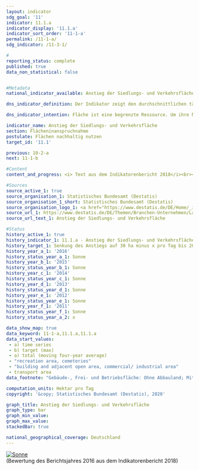 ```yaml
---                   
layout: indicator                   
sdg_goal: '11'                   
indicator: 11.1.a                   
indicator_display: '11.1.a'                   
indicator_sort_order: '11-1-a'                   
permalink: /11-1-a/                   
sdg_indicator: /11-3-1/                   

#                   
reporting_status: complete                   
published: true                   
data_non_statistical: false                   


#Metadata                   
national_indicator_available: Anstieg der Siedlungs- und Verkehrsfläche                   

dns_indicator_definition: Der Indikator zeigt den durchschnittlichen täglichen Anstieg der Siedlungs- und Verkehrsfläche.                   

dns_indicator_intention: Fläche ist eine begrenzte Ressource. Um ihre Nutzung konkurrieren beispielsweise Land- und Forstwirtschaft, Siedlung und Verkehr, Naturschutz, Rohstoffabbau und Energieerzeugung. Die Inanspruchnahme zusätzlicher Flächen für Siedlungs- und Verkehrszwecke soll bis zum Jahr 2030 auf unter 30 Hektar pro Tag begrenzt werden.                   

indicator_name: Anstieg der Siedlungs- und Verkehrsfläche                   
section: Flächeninanspruchnahme                   
postulate: Flächen nachhaltig nutzen                   
target_id: '11.1'                   

previous: 10-2-a                   
next: 11-1-b                   

#Content                    
content_and_progress: <i> Text aus dem Indikatorenbericht 2018</i><br><br>Siedlungs- und Verkehrsfläche ist nicht gleichzusetzen mit versiegelter Fläche. Zur Siedlungsund Verkehrsfläche zählen die Nutzungsarten Gebäude- und Freifläche, Betriebsfläche ohne Abbauland, Verkehrsfläche, Erholungsfläche und Friedhöfe. Der Indikator stellt dabei nicht auf die versiegelte Fläche ab, sondern erfasst auch unbebaute und nicht versiegelte Flächen wie Gärten, Hofflächen und Verkehrsbegleitgrün sowie Freiflächen wie Parks und Grünanlagen, Kleingärten, Gartenland innerhalb von Ortslagen, Sport- und Freizeitanlagen, Campingplätze sowie Friedhöfe. Nach Berechnungen der Umweltökonomischen Gesamtrechnungen der Länder wird der Versiegelungsanteil der Siedlungs- und Verkehrsfläche im Länderdurchschnitt auf gut 45&nbsp;% geschätzt (2013). <br><br>Die Datenquelle des Indikators ist die Flächenerhebung nach Art der tatsächlichen Nutzung in den amtlichen Liegenschaftskatastern der Länder. Bedingt durch methodische Umstellungen der amtlichen Liegenschaftskataster ist es in den vergangenen Jahren vermehrt zur Neuzuordnung von Flächen gekommen, denen keine realen Nutzungsänderungen zugrunde lagen. Um die hieraus resultierende Verzerrung partiell auszugleichen, wird für die Beurteilung der Entwicklung ein gleitender Durchschnitt jeweils aus den vier zurückliegenden angegebenen Jahren gebildet. <br><br>Bei der Flächenerhebung nach Art der tatsächlichen Nutzung fand im Jahr 2016 eine methodische Veränderung der Erhebungsgrundlage statt, sodass die Vergleichbarkeit der Daten ab 2016 mit den Vorjahren eingeschränkt ist. Aus diesem Grund ist die Entwicklung des Indikators für das Jahr 2016 nur als gleitender Vierjahresdurchschnitt abgebildet. <br><br>In den Jahren 1992 bis 2015 wurden 8&nbsp;761 Quadratkilometer Flächen in Siedlungs- und Verkehrsfläche umgewandelt. Somit erhöhte sich gegenüber 1992 die Siedlungs- und Verkehrsfläche um 21,7&nbsp;%; dabei stieg die Siedlungsfläche um 29,7&nbsp;% und die Verkehrsfläche um 10,1&nbsp;%. <br><br>In den letzten Jahren hat sich dieser Zuwachs der Siedlungs- und Verkehrsfläche erkennbar abgeschwächt. 2015 lag der gleitende Vierjahresdurchschnitt für neu in Anspruch genommene Flächen für Siedlungs- und Verkehrszwecke bei 66 Hektar pro Tag, im Vergleich zu 120 Hektar pro Tag zu Beginn der Zeitreihe. Bei Fortsetzung der durchschnittlichen Entwicklung der letzten fünf Jahre würde das ursprünglich vorgegebene Ziel von 30 Hektar je Tag, das bereits im Jahr 2020 erreicht werden sollte, im Jahr 2030 erreicht. In 2016 ist der gleitende Vierjahresdurchschnitt weiter auf einen Wert von 62 Hektar für neu in Anspruch genommene Siedlungs- und Verkehrsfläche gesunken. <br><br>Die Entwicklung der Siedlungsfläche wurde in den Jahren 2005 bis 2009 vorübergehend durch hohe Zuwächse in der Nutzungskategorie „Erholungsfläche, Friedhof“ dominiert. Dies spiegelt in diesem Ausmaß keine realen Änderungen in der Landschaft wider und ist unter anderem auf die bereits genannten Umstellungen im Liegenschaftskataster zurückzuführen. Im Jahr 2015 betrug der Anteil der Erholungsflächen und Friedhöfe an der Siedlungs- und Verkehrsfläche 9,8&nbsp;%, wobei der Zuwachs bei den Friedhöfen nur einen marginalen Anteil ausmacht. Von 2012 bis 2014 erhöhte sich der Anstieg der Verkehrsfläche wieder deutlich, ging in 2015 aber wieder zurück. <br><br>Im Jahr 2015 betrug die Siedlungs- und Verkehrsfläche insgesamt 49&nbsp;066 Quadratkilometer und machte damit 13,7&nbsp;% der gesamten Fläche Deutschlands aus. Die größten Flächenarten in Deutschland sind mit 184&nbsp;332 Quadratkilometer die Landwirtschaftsfläche (51,6&nbsp;%), gefolgt von der Waldfläche mit 109&nbsp;515 Quadratkilometern (30,6&nbsp;%). Im Vergleichszeitraum 1992 bis 2015 hat sich die Waldfläche um 4&nbsp;979 Quadratkilometern vergrößert, während die Landwirtschaftsfläche um 10&nbsp;780 Quadratkilometer zurückgegangen ist. Somit ist davon auszugehen, dass der Anstieg der Siedlungs- und Verkehrsfläche im Wesentlichen zulasten von Landwirtschaftsflächen erfolgte.                   

#Sources
source_active_1: true                           
source_organisation_1: Statistisches Bundesamt (Destatis)                           
source_organisation_1_short: Statistisches Bundesamt (Destatis)                           
source_organisation_logo_1: <a href="https://www.destatis.de/DE/Home/_inhalt.html"><img src="https://g205sdgs.github.io/sdg-indicators/public/logos/destatis.png" alt="Logo Statistisches Bundesamt (Destatis)" title="Klicken Sie hier um zu der Homepage der Organisation zu gelangen" /></a>
source_url_1: https://www.destatis.de/DE/Themen/Branchen-Unternehmen/Landwirtschaft-Forstwirtschaft-Fischerei/Flaechennutzung/_inhalt.html                               
source_url_text_1: Anstieg der Siedlungs- und Verkehrsfläche                               

#Status                   
history_active_1: true                   
history_indicator_1: 11.1.a - Anstieg der Siedlungs- und Verkehrsfläche                   
history_target_1: Senkung des Anstiegs auf 30 ha minus x pro Tag bis 2030
history_year_a_1: '2016'                           
history_status_year_a_1: Sonne
history_year_b_1: '2015'                           
history_status_year_b_1: Sonne
history_year_c_1: '2014'                           
history_status_year_c_1: Sonne
history_year_d_1: '2013'                           
history_status_year_d_1: Sonne
history_year_e_1: '2012'                           
history_status_year_e_1: Sonne
history_year_f_1: '2011'                           
history_status_year_f_1: Sonne
history_status_year_a_2: x

data_show_map: true                   
data_keyword: 11-1-a,11.1.a,11.1.a                   
data_start_values: 
 - a) time series
 - b) target (max)
 - a) total (moving four-year average)
 - "recreation area, cemeteries"
 - "building and adjacent open area, commercial/ industrial area"
 - transport area                   
data_footnote: "Gebäude-, Frei- und Betriebsfläche: Ohne Abbauland; Mit der Umstellung der Datengrundlage zum Stichtag 31.12.2016 kam ein neuer Nutzungsartenkatalog zur Anwendung, sodass keine Veränderung von 2015 auf 2016 ermittelt werden kann. Zeitvergleiche sind damit nur sehr eingeschränkt möglich."                   

computation_units: Hektar pro Tag                   
copyright: '&copy; Statistisches Bundesamt (Destatis), 2020'                   

graph_title: Anstieg der Siedlungs- und Verkehrsfläche                   
graph_type: bar                   
graph_min_value:                    
graph_max_value:                    
stackedBar: true                   

national_geographical_coverage: Deutschland                   
---
```

<div>                           
  <div class="my-header">                           
    <a href="https://sustainabledevelopment-deutschland.github.io/status/"><img src="https://g205sdgs.github.io/sdg-indicators/public/Wettersymbole/Sonne.png" title="Bei Fortsetzung der Entwicklung beträgt die Abweichung vom Zielwert weniger als 5&nbsp;% der Differenz zwischen Zielwert und aktuellem Wert" alt="Sonne" />                           
    </a>                           
  </div>
  <div class="my-header-note">
    <span>(Bewertung des Berichtsjahres 2016 aus dem Indikatorenbericht 2018)</span>
  </div>                           
</div>